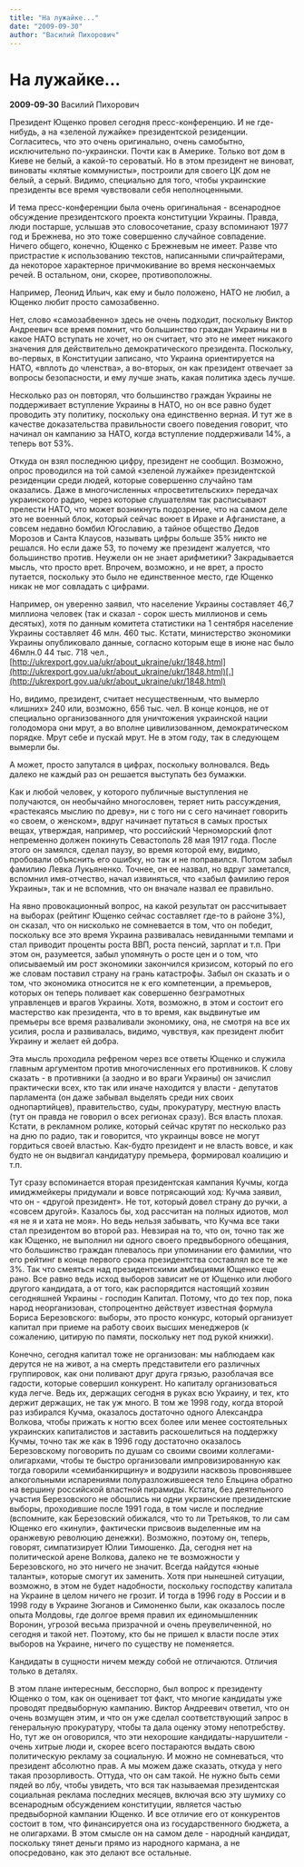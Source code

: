 ```yaml
---
title: "На лужайке..."
date: "2009-09-30"
author: "Василий Пихорович"
---
```


# На лужайке...

**2009-09-30** Василий Пихорович

Президент Ющенко провел сегодня пресс-конференцию. И не где-нибудь, а на «зеленой лужайке» президентской резиденции. Согласитесь, что это очень оригинально, очень самобытно, исключительно по-украински. Почти как в Америке. Только вот дом в Киеве не белый, а какой-то сероватый. Но в этом президент не виноват, виноваты «клятые коммунисты», построили для своего ЦК дом не белый, а серый. Видимо, специально для того, чтобы украинские президенты все время чувствовали себя неполноценными.

И тема пресс-конференции была очень оригинальная - всенародное обсуждение президентского проекта конституции Украины. Правда, люди постарше, услышав это словосочетание, сразу вспоминают 1977 год и Брежнева, но это тоже совершенно случайное совпадение. Ничего общего, конечно, Ющенко с Брежневым не имеет. Разве что пристрастие к использованию текстов, написанными спичрайтерами, да некоторое характерное причмокивание во время нескончаемых речей. В остальном, они, скорее, противоположны.

Например, Леонид Ильич, как ему и было положено, НАТО не любил, а Ющенко любит просто самозабвенно.

Нет, слово «самозабвенно» здесь не очень подходит, поскольку Виктор Андреевич все время помнит, что большинство граждан Украины ни в какое НАТО вступать не хочет, но он считает, что это не имеет никакого значения для действительно демократического президента. Поскольку, во-первых, в Конституции записано, что Украина ориентируется на НАТО, «вплоть до членства», а во-вторых, он как президент отвечает за вопросы безопасности, и ему лучше знать, какая политика здесь лучше.

Несколько раз он повторял, что большинство граждан Украины не поддерживает вступление Украины в НАТО, но он все равно будет проводить эту политику, поскольку она единственно верная. И тут же в качестве доказательства правильности своего поведения говорит, что начинал он кампанию за НАТО, когда вступление поддерживали 14%, а теперь вот 53%.

Откуда он взял последнюю цифру, президент не сообщил. Возможно, опрос проводился на той самой «зеленой лужайке» президентской резиденции среди людей, которые совершенно случайно там оказались. Даже в многочисленных «просветительских» передачах украинского радио, через которые слушателям так расписывают прелести НАТО, что может возникнуть подозрение, что на самом деле это не военный блок, который сейчас воюет в Ираке и Афганистане, а совсем недавно бомбил Югославию, а тайное общество Дедов Морозов и Санта Клаусов, называть цифры больше 35% никто не решался. Но если даже 53, то почему же президент жалуется, что большинство против. Неужели он не знает арифметики? Закрадывается мысль, что просто врет. Впрочем, возможно, и не врет, а просто путается, поскольку это было не единственное место, где Ющенко никак не мог совладать с цифрами.

Например, он уверенно заявил, что население Украины составляет 46,7 миллиона человек (так и сказал - сорок шесть миллионов и семь десятых), хотя по данным комитета статистики на 1 сентября население Украины составляет 46 млн. 460 тыс. Кстати, министерство экономики Украины опубликовало данные, согласно которым еще в июне нас было 46млн.0 44 тыс. 718 чел., [http://ukrexport.gov.ua/ukr/about_ukraine/ukr/1848.html](http://ukrexport.gov.ua/ukr/about_ukraine/ukr/1848.html)[.](http://ukrexport.gov.ua/ukr/about_ukraine/ukr/1848.html)

Но, видимо, президент, считает несущественным, что вымерло «лишних» 240 или, возможно, 656 тыс. чел. В конце концов, не от специально организованного для уничтожения украинской нации голодомора они мрут, а во вполне цивилизованном, демократическом порядке. Мрут себе и пускай мрут. Не в этом году, так в следующем вымерли бы.

А может, просто запутался в цифрах, поскольку волновался. Ведь далеко не каждый раз он решается выступать без бумажки.

Как и любой человек, у которого публичные выступления не получаются, он необычайно многословен, теряет нить рассуждения, «растекаясь мыслию по древу», ни с того ни с сего начинает говорить «о своем, о женском», вдруг начинает путаться в самых простых вещах, утверждая, например, что российский Черноморский флот непременно должен покинуть Севастополь 28 мая 1917 года. После этого он замялся, сделал паузу, во время которой ему, видимо, пробовали объяснить его ошибку, но так и не поправился. Потом забыл фамилию Левка Лукьяненко. Точнее, он ее назвал, но вдруг заметался, вспомнил имя-отчество, начал извиняться, что «забыл фамилию героя Украины», так и не вспомнив, что он вначале назвал ее правильно.

На явно провокационный вопрос, на какой результат он рассчитывает на выборах (рейтинг Ющенко сейчас составляет где-то в районе 3%), он сказал, что он нисколько не сомневается в том, что он победит, поскольку все это время Украина развивалась невиданными темпами и стал приводит проценты роста ВВП, роста пенсий, зарплат и т.п. При этом он, разумеется, забыл упомянуть о росте цен и о том, что описываемый им рост экономики закончился кризисом, который по его же словам поставил страну на грань катастрофы. Забыл он сказать и о том, что экономика относится не к его компетенции, а премьеров, которых он теперь поливает как совершенно безграмотных управленцев и врагов Украины. Хотя, возможно, в этом и состоит его мастерство как президента, что в то время, как выдвинутые им премьеры все время разваливали экономику, она, не смотря на все их усилия, росла и развивалась, видимо, чувствуя, как президент любит Украину и желает ей добра.

Эта мысль проходила рефреном через все ответы Ющенко и служила главным аргументом против многочисленных его противников. К слову сказать - в противники (а заодно и во враги Украины) он зачислил практически всех, кто так или иначе находится у власти - депутатов парламента (он даже забывал выделять среди них своих однопартийцев), правительство, суды, прокуратуру, местную власть (тут он правда не говорил о всех регионах сразу). Вся власть плохая. Кстати, в рекламном ролике, который сейчас крутят по несколько раз на дню по радио, так и говорится, что украинцы вовсе не могут гордиться своей властью. Как-будто президент и не власть вовсе, и как будто не он выдвигал кандидатуру премьера, формировал коалицию и т.п.

Тут сразу вспоминается вторая президентская кампания Кучмы, когда имиджмейкеры придумали и вовсе потрясающий ход: Кучма заявил, что он - «другой президент». Не тот, который довел страну до ручки, а «совсем другой». Казалось бы, ход рассчитан на полных идиотов, мол «я не я и хата не моя». Но ведь нельзя забывать, что Кучма все таки стал президентом во второй раз. Невзирая на то, что он, точно так же как Ющенко, не выполнил ни одного своего предвыборного обещания, что большинство граждан плевалось при упоминании его фамилии, что его рейтинг в конце первого срока президентства составлял все те же 3%. Так что смеяться над президентскими амбициями Ющенко еще рано. Все равно ведь исход выборов зависит не от Ющенко или любого другого кандидата, а от того, как распорядится настоящий хозяин сегодняшней Украины - господин Капитал. Потому, что до тех пор, пока народ неорганизован, стопроцентно действует известная формула Бориса Березовского: выборы, это просто конкурс, который организует капитал при приеме на работу своих высших менеджеров (к сожалению, цитирую по памяти, поскольку нет под рукой книжки).

Конечно, сегодня капитал тоже не организован: мы наблюдаем как дерутся не на живот, а на смерть представители его различных группировок, как они поливают друг друга грязью, разоблачая все гадости, которые совершил конкурент. Но капиталу организоваться куда легче. Ведь их, держащих сегодня в руках всю Украину, и тех, кто держит держащих, не так уж много. В том же 1998 году, когда второй раз избирался Кучма, оказалось достаточно одного Александра Волкова, чтобы прижать к ногтю всех более или менее состоятельных украинских капиталистов и заставить раскошелиться на поддержку Кучмы, точно так же как в 1996 году достаточно оказалось Березовскому поговорить по душам со своими своими коллегами-олигархами, чтобы те быстро организовали импровизированную как тогда говорили «семибанкирщину» и водрузили насквозь провонявшее алкогольными испарениями полуразложившееся тело Ельцина обратно на вершину российской властной пирамиды. Кстати, без деятельного участия Березовского не обошлись ни одни украинские президентские выборы, проходившие после 1991 года, в том числе и последние (вспомните, как Березовский обижался, что то ли Третьяков, то ли сам Ющенко его «кинули», фактически присвоив выделенные им на оранжевую революцию денежки). Возможно, поэтому он, теперь, говорят, симпатизирует Юлии Тимошенко. Да, сегодня нет на политической арене Волкова, далеко не те возможности у Березовского, но это ничего не значит. Всегда найдутся «юные таланты», которые смогут их заменить. Хотя при нынешней ситуации, возможно, в этом не будет надобности, поскольку господству капитала на Украине в целом ничего не грозит. И тогда в 1996 году в России и в 1998 году в Украине Зюганов и Симоненко были, как оказалось после опыта Молдовы, где долгое время правил их единомышленник Воронин, угрозой весьма призрачной и очень преувеличенной, но сегодня и такой нет. Поэтому, кто бы не пришел к власти после этих выборов на Украине, ничего по существу не поменяется.

Кандидаты в сущности ничем между собой не отличаются. Отличия только в деталях.

В этом плане интересным, бесспорно, был вопрос к президенту Ющенко о том, как он оценивает тот факт, что многие кандидаты уже проводят предвыборную кампанию. Виктор Андреевич ответил, что он очень возмущен этим, и что он уже сделал соответствующий запрос в генеральную прокуратуру, чтобы та дала оценку этому непотребству. Но, тут же он оговорился, что эти нехорошие кандидаты-нарушители - очень хитрые люди и, скорее всего постараются выдать свою политическую рекламу за социальную. И можно не сомневаться, что президент абсолютно прав. А мы можем даже сказать, откуда у него такая прозорливость. Оттуда, что он сам такой. Не нужно быть семи пядей во лбу, чтобы увидеть, что вся так называемая президентская социальная реклама последних месяцев, включая всю эту шумиху со всенародным обсуждением конституции, является частью предвыборной кампании Ющенко. И все отличие его от конкурентов состоит в том, что финансируется она из государственного бюджета, а не олигархами. В этом смысле он на самом деле - народный кандидат, поскольку тянет деньги прямо из народного кармана, а не опосредовано, как это делают все остальные.